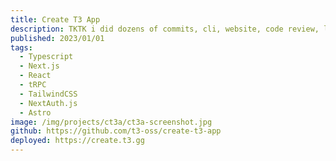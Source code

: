 ```yaml
---
title: Create T3 App
description: TKTK i did dozens of commits, cli, website, code review, leading translations, docker, etc
published: 2023/01/01
tags:
  - Typescript
  - Next.js
  - React
  - tRPC
  - TailwindCSS
  - NextAuth.js
  - Astro
image: /img/projects/ct3a/ct3a-screenshot.jpg
github: https://github.com/t3-oss/create-t3-app
deployed: https://create.t3.gg
---
```

